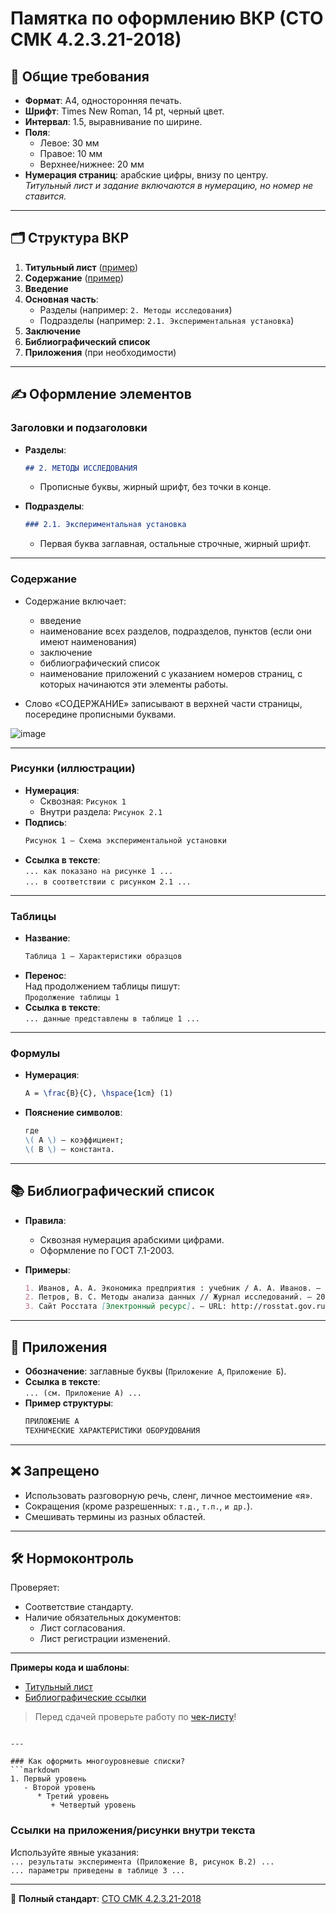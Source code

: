 
# Памятка по оформлению ВКР (СТО СМК 4.2.3.21-2018)

## 📌 Общие требования
- **Формат**: А4, односторонняя печать.
- **Шрифт**: Times New Roman, 14 pt, черный цвет.
- **Интервал**: 1.5, выравнивание по ширине.
- **Поля**:
  - Левое: 30 мм
  - Правое: 10 мм
  - Верхнее/нижнее: 20 мм
- **Нумерация страниц**: арабские цифры, внизу по центру.  
  *Титульный лист и задание включаются в нумерацию, но номер не ставится.*

---

## 🗂 Структура ВКР
1. **Титульный лист** ([пример](link_to_appendix_1))
4. **Содержание** ([пример](link_to_appendix_4))
5. **Введение**
6. **Основная часть**:
   - Разделы (например: `2. Методы исследования`)
   - Подразделы (например: `2.1. Экспериментальная установка`)
7. **Заключение**
8. **Библиографический список**
9. **Приложения** (при необходимости)

---

## ✍️ Оформление элементов

### Заголовки и подзаголовки
- **Разделы**:  
  ```markdown
  ## 2. МЕТОДЫ ИССЛЕДОВАНИЯ
  ```
  - Прописные буквы, жирный шрифт, без точки в конце.

- **Подразделы**:  
  ```markdown
  ### 2.1. Экспериментальная установка
  ```
  - Первая буква заглавная, остальные строчные, жирный шрифт.

---
### Содержание
  - Содержание включает:
    - введение
    - наименование всех разделов, подразделов, пунктов (если они имеют наименования)
    - заключение
    - библиографический список
    - наименование приложений
с указанием номеров страниц, с
которых начинаются эти элементы работы.

  - Слово «СОДЕРЖАНИЕ» записывают в верхней части страницы,
посередине прописными буквами.

![image](https://github.com/user-attachments/assets/ada56855-3e32-47e6-ab18-f19ac8020ea5)

---

### Рисунки (иллюстрации)
- **Нумерация**:  
  - Сквозная: `Рисунок 1`  
  - Внутри раздела: `Рисунок 2.1`  
- **Подпись**:  
  ```markdown
  Рисунок 1 – Схема экспериментальной установки
  ```
- **Ссылка в тексте**:  
  `... как показано на рисунке 1 ...`  
  `... в соответствии с рисунком 2.1 ...`

---

### Таблицы
- **Название**:  
  ```markdown
  Таблица 1 – Характеристики образцов
  ```
- **Перенос**:  
  Над продолжением таблицы пишут:  
  `Продолжение таблицы 1`  
- **Ссылка в тексте**:  
  `... данные представлены в таблице 1 ...`

---

### Формулы
- **Нумерация**:  
  ```latex
  A = \frac{B}{C}, \hspace{1cm} (1)
  ```
- **Пояснение символов**:  
  ```markdown
  где  
  \( A \) – коэффициент;  
  \( B \) – константа.
  ```

---

## 📚 Библиографический список
- **Правила**:  
  - Сквозная нумерация арабскими цифрами.  
  - Оформление по ГОСТ 7.1-2003.  

- **Примеры**:  
  ```markdown
  1. Иванов, А. А. Экономика предприятия : учебник / А. А. Иванов. – М. : Финансы, 2020. – 300 с.  
  2. Петров, В. С. Методы анализа данных // Журнал исследований. – 2019. – № 5. – С. 45–50.  
  3. Сайт Росстата [Электронный ресурс]. – URL: http://rosstat.gov.ru (дата обращения: 10.09.2023).
  ```

---

## 📎 Приложения
- **Обозначение**: заглавные буквы (`Приложение А`, `Приложение Б`).  
- **Ссылка в тексте**:  
  `... (см. Приложение А) ...`  
- **Пример структуры**:  
  ```markdown
  ПРИЛОЖЕНИЕ А  
  ТЕХНИЧЕСКИЕ ХАРАКТЕРИСТИКИ ОБОРУДОВАНИЯ
  ```

---

## ❌ Запрещено
- Использовать разговорную речь, сленг, личное местоимение «я».  
- Сокращения (кроме разрешенных: `т.д.`, `т.п.`, `и др.`).  
- Смешивать термины из разных областей.  

---

## 🛠 Нормоконтроль
Проверяет:  
- Соответствие стандарту.  
- Наличие обязательных документов:  
  - Лист согласования.  
  - Лист регистрации изменений.  

---

**Примеры кода и шаблоны**:  
- [Титульный лист](link_to_appendix_1)  
- [Библиографические ссылки](link_to_appendix_10)  

> Перед сдачей проверьте работу по [чек-листу](link_to_checklist)!
```

---

### Как оформить многоуровневые списки?
```markdown
1. Первый уровень
   - Второй уровень
      * Третий уровень
         + Четвертый уровень
```

### Ссылки на приложения/рисунки внутри текста
Используйте явные указания:  
`... результаты эксперимента (Приложение В, рисунок В.2) ...`  
`... параметры приведены в таблице 3 ...`

---

🔗 **Полный стандарт**: [СТО СМК 4.2.3.21-2018](link_to_pdf)  

```
